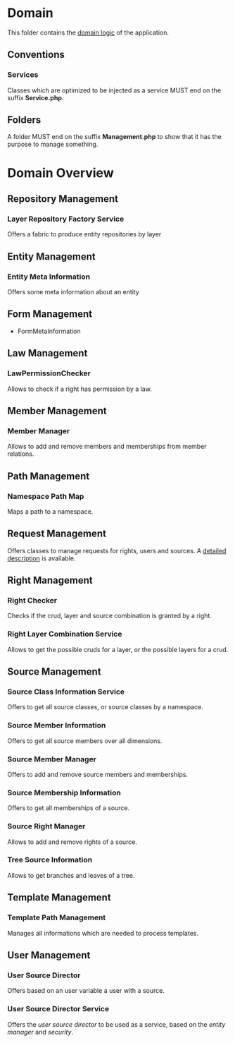 # Domain
This folder contains the [domain logic](https://en.wikipedia.org/wiki/Business_logic) of the application.

## Conventions
### Services
Classes which are optimized to be injected as a service MUST end on the suffix **Service.php**.
## Folders
A folder MUST end on the suffix **Management.php** to show that it has the purpose to manage something.

# Domain Overview

## Repository Management
### Layer Repository Factory Service
Offers a fabric to produce entity repositories by layer
## Entity Management
### Entity Meta Information ###
Offers some meta information about an entity

## Form Management
- FormMetaInformation

## Law Management
### LawPermissionChecker ###
Allows to check if a right has permission by a law.

## Member Management
### Member Manager ###
Allows to add and remove members and memberships from member relations.

## Path Management

### Namespace Path Map ###
Maps a path to a namespace.

## Request Management

Offers classes to manage requests for rights, users and sources. A [detailed description](./Request/README.md) is available.
## Right Management
### Right Checker ###
Checks if the crud, layer and source combination is granted by a right.
### Right Layer Combination Service ###
Allows to get the possible cruds for a layer, or the possible layers for a crud.
## Source Management
### Source Class Information Service ###
Offers to get all source classes, or source classes by a namespace. 
### Source Member Information ###
Offers to get all source members over all dimensions.
### Source Member Manager
Offers to add and remove source members and memberships.
### Source Membership Information
Offers to get all memberships of a source.
### Source Right Manager
Allows to add and remove rights of a source.
### Tree Source Information
Allows to get branches and leaves of a tree.
## Template Management
### Template Path Management
Manages all informations which are needed to process templates.
## User Management
### User Source Director
Offers based on an user variable a user with a source.
### User Source Director Service
Offers the _user source director_ to be used as a service, based on the _entity manager_ and _security_.
